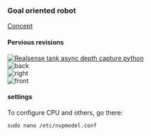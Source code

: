 ### Goal oriented robot
[Concept](./assets/rover.drawio.png)
#### Pervious revisions
[![Realsense tank async depth capture python](https://i9.ytimg.com/vi/f6Nfc5jzEi0/mq1.jpg?sqp=CMjwnYoG&rs=AOn4CLCXwUplQjQcZZcBIdK3yu3a80Qf7w)](https://youtu.be/f6Nfc5jzEi0)   
![back](https://github.com/format37/rover/blob/master/images/back.jpg)   
![right](https://github.com/format37/rover/blob/master/images/right.jpg)   
![front](https://github.com/format37/rover/blob/master/images/front.jpg)   
#### settings
To configure CPU and others, go there:
```
sudo nano /etc/nvpmodel.conf
```
